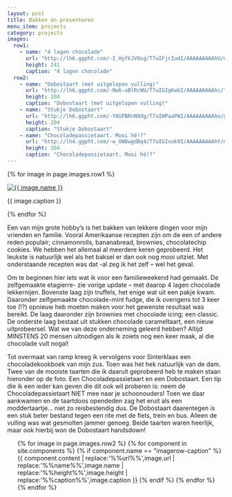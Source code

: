 ```yaml
---
layout: post
title: Bakken en presenteren
menu_item: projects
category: projects
images:
  row1:
    - name: "4 lagen chocolade"
      url: "http://lh6.ggpht.com/-I_HyfkJVOsg/T7uIFjcIudI/AAAAAAAAAhU/mKgav9f7-ho/s400/Foto1263.jpg"
      height: 241
      caption: "4 lagen chocolade"
  row2:
    - name: "Dobostaart (met uitgelopen vulling)"
      url: "http://lh6.ggpht.com/-Nw6-uBlRcWU/T7uIGIgKwbI/AAAAAAAAAhc/TrdtU46pKrs/s400/Foto1395.jpg"
      height: 204
      caption: "Dobostaart (met uitgelopen vulling)"
    - name: "Stukje Dobostaart"
      url: "http://lh6.ggpht.com/-Y8GPBRnN9dg/T7uIHPaaPWI/AAAAAAAAAho/g7vmbSGb4cc/s400/Foto1399.jpg"
      height: 204
      caption: "Stukje Dobostaart"
    - name: "Chocoladepassietaart. Mooi hé!?"
      url: "http://lh4.ggpht.com/-w_OW8wgdBq4/T7uIGIvok9I/AAAAAAAAAhY/m_WwiLo2LK8/s400/Foto1397.jpg"
      height: 204
      caption: "Chocoladepassietaart. Mooi hé!?"
---
```


{% for image in page.images.row1 %}
<div class="wp-caption alignleft"><a title="{{ image.name }}" href="{{ image.url }}"><img alt="{{ image.name }}" height="{{ image.height }}" src="{{ image.url }}" /> </a><p class="wp-caption-text">{{ image.caption }}</p></div>
{% endfor %}

Een van mijn grote hobby’s is het bakken van lekkere dingen voor mijn vrienden en familie. Vooral Amerikaanse recepten zijn om de een of andere reden populair; cinnamonrolls, bananabread, brownies, chocolatechip cookies. We hebben het allemaal al meerdere keren geprobeerd. Het leukste is natuurlijk wel als het baksel er dan ook nog mooi uitziet. Met onderstaande recepten was dat -al zeg ik het zelf – wel het geval.

Om te beginnen hier iets wat ik voor een familieweekend had gemaakt. De zelfgemaakte etagierre- zie vorige update – met daarop 4 lagen chocolade lekkernijen. Bovenste laag zijn truffels, het enige wat uit een pakje kwam. Daaronder zelfgemaakte chocolade-mint fudge, die ik overigens tot 3 keer toe (!?) opnieuw heb moeten maken voor het gewenste resultaat was bereikt. De laag daaronder zijn brownies met chocolade icing; een classic. De onderste laag bestaat uit stukken chocolade carameltaart, een nieuw uitprobeersel. Wat we van deze onderneming geleerd hebben? Altijd MINSTENS 20 mensen uitnodigen als ik zoiets nog een keer maak, al die chocolade vult nogal!

<div class="linebreaks"></div>

Tot overmaat van ramp kreeg ik vervolgens voor Sinterklaas een chocoladekookboek van mijn zus. Toen was het hek natuurlijk van de dam. Twee van de mooiste taarten die ik daaruit geprobeerd heb te maken staan hieronder op de foto. Een Chocoladepassietaart en een Dobostaart. Een tip die ik een ieder kan geven die dit ook wil proberen is: neem de Chocoladepassietaart NIET mee naar je schoonouders! Toen we daar aankwamen en de taartdoos opendeden zag het eruit als een moddertaartje… niet zo reisbestendig dus. De Dobostaart daarentegen is een stuk beter bestand tegen een rite met de fiets, trein en bus. Alleen de vulling was wat gesmolten jammer genoeg. Beide taarten waren heerlijk, maar ook hierbij won de Dobostaart handsdown!


<div class="imagerowcontainer">
    <ul class="imagerow">
        {% for image in page.images.row2 %}
            {% for component in site.components %} {% if component.name == "imagerow-caption" %}
                {{ component.content | replace:'%%url%%',image.url | replace:'%%name%%',image.name | replace:'%%height%%',image.height | replace:'%%caption%%',image.caption }}
            {% endif %} {% endfor %}
        {% endfor %}
    </ul>
</div>
<div class="clearer"></div>